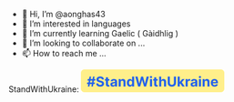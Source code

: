 - 👋 Hi, I’m @aonghas43
- 👀 I’m interested in languages
- 🌱 I’m currently learning Gaelic ( Gàidhlig )
- 💞️ I’m looking to collaborate on ...
- 📫 How to reach me ...

StandWithUkraine:
[![Stand With Ukraine](https://raw.githubusercontent.com/vshymanskyy/StandWithUkraine/main/badges/StandWithUkraine.svg)](https://stand-with-ukraine.pp.ua)
